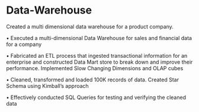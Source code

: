 # Data-Warehouse
Created a multi dimensional data warehouse for a product company. 

• Executed a multi-dimensional Data Warehouse for sales and financial data for a company

• Fabricated an ETL process that ingested transactional information for an enterprise and constructed Data Mart
store to break down and improve their performance. Implemented Slow Changing Dimensions and OLAP cubes

• Cleaned, transformed and loaded 100K records of data. Created Star Schema using Kimball’s approach

• Effectively conducted SQL Queries for testing and verifying the cleaned data
